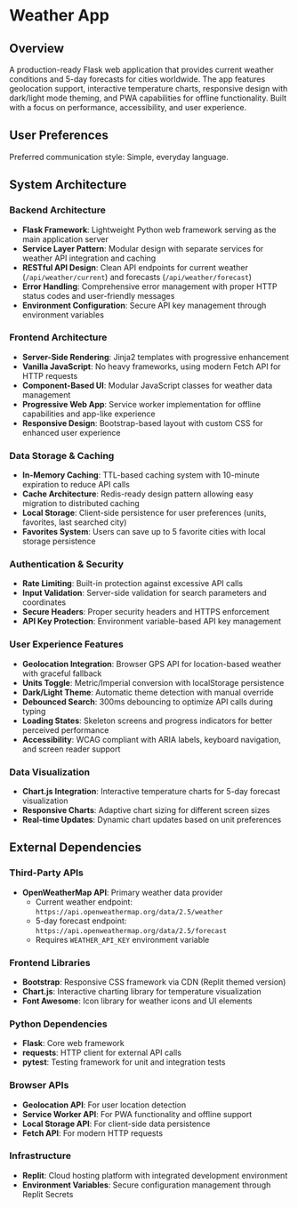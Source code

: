 # Weather App

## Overview

A production-ready Flask web application that provides current weather conditions and 5-day forecasts for cities worldwide. The app features geolocation support, interactive temperature charts, responsive design with dark/light mode theming, and PWA capabilities for offline functionality. Built with a focus on performance, accessibility, and user experience.

## User Preferences

Preferred communication style: Simple, everyday language.

## System Architecture

### Backend Architecture
- **Flask Framework**: Lightweight Python web framework serving as the main application server
- **Service Layer Pattern**: Modular design with separate services for weather API integration and caching
- **RESTful API Design**: Clean API endpoints for current weather (`/api/weather/current`) and forecasts (`/api/weather/forecast`)
- **Error Handling**: Comprehensive error management with proper HTTP status codes and user-friendly messages
- **Environment Configuration**: Secure API key management through environment variables

### Frontend Architecture
- **Server-Side Rendering**: Jinja2 templates with progressive enhancement
- **Vanilla JavaScript**: No heavy frameworks, using modern Fetch API for HTTP requests
- **Component-Based UI**: Modular JavaScript classes for weather data management
- **Progressive Web App**: Service worker implementation for offline capabilities and app-like experience
- **Responsive Design**: Bootstrap-based layout with custom CSS for enhanced user experience

### Data Storage & Caching
- **In-Memory Caching**: TTL-based caching system with 10-minute expiration to reduce API calls
- **Cache Architecture**: Redis-ready design pattern allowing easy migration to distributed caching
- **Local Storage**: Client-side persistence for user preferences (units, favorites, last searched city)
- **Favorites System**: Users can save up to 5 favorite cities with local storage persistence

### Authentication & Security
- **Rate Limiting**: Built-in protection against excessive API calls
- **Input Validation**: Server-side validation for search parameters and coordinates
- **Secure Headers**: Proper security headers and HTTPS enforcement
- **API Key Protection**: Environment variable-based API key management

### User Experience Features
- **Geolocation Integration**: Browser GPS API for location-based weather with graceful fallback
- **Units Toggle**: Metric/Imperial conversion with localStorage persistence
- **Dark/Light Theme**: Automatic theme detection with manual override
- **Debounced Search**: 300ms debouncing to optimize API calls during typing
- **Loading States**: Skeleton screens and progress indicators for better perceived performance
- **Accessibility**: WCAG compliant with ARIA labels, keyboard navigation, and screen reader support

### Data Visualization
- **Chart.js Integration**: Interactive temperature charts for 5-day forecast visualization
- **Responsive Charts**: Adaptive chart sizing for different screen sizes
- **Real-time Updates**: Dynamic chart updates based on unit preferences

## External Dependencies

### Third-Party APIs
- **OpenWeatherMap API**: Primary weather data provider
  - Current weather endpoint: `https://api.openweathermap.org/data/2.5/weather`
  - 5-day forecast endpoint: `https://api.openweathermap.org/data/2.5/forecast`
  - Requires `WEATHER_API_KEY` environment variable

### Frontend Libraries
- **Bootstrap**: Responsive CSS framework via CDN (Replit themed version)
- **Chart.js**: Interactive charting library for temperature visualization
- **Font Awesome**: Icon library for weather icons and UI elements

### Python Dependencies
- **Flask**: Core web framework
- **requests**: HTTP client for external API calls
- **pytest**: Testing framework for unit and integration tests

### Browser APIs
- **Geolocation API**: For user location detection
- **Service Worker API**: For PWA functionality and offline support
- **Local Storage API**: For client-side data persistence
- **Fetch API**: For modern HTTP requests

### Infrastructure
- **Replit**: Cloud hosting platform with integrated development environment
- **Environment Variables**: Secure configuration management through Replit Secrets